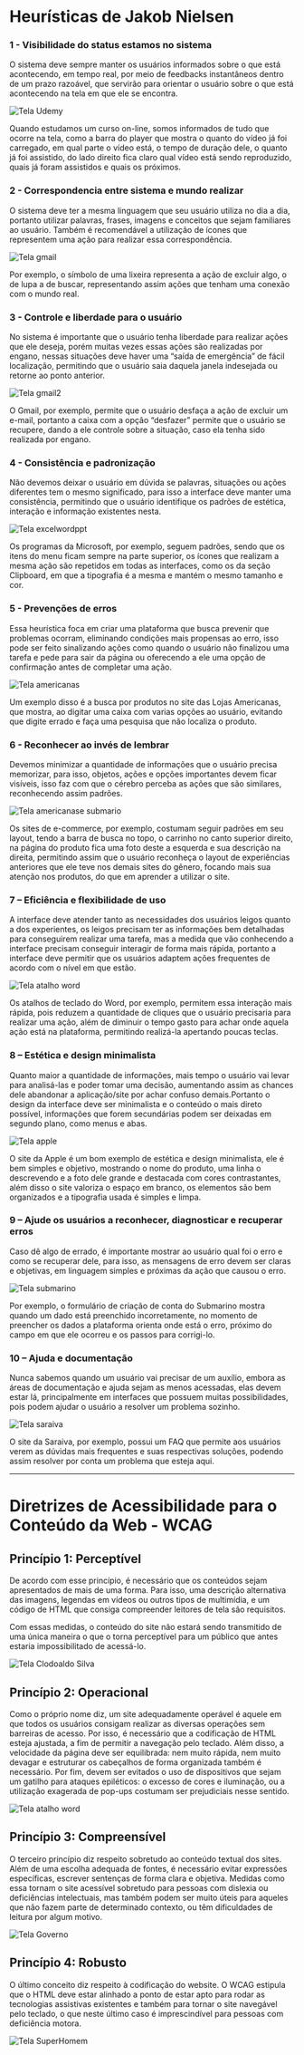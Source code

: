 # Heurísticas de Jakob Nielsen


### 1 - Visibilidade do status estamos no sistema

O sistema deve sempre manter os usuários informados sobre o que está acontecendo, em tempo real, por meio de feedbacks instantâneos dentro de um prazo razoável, que servirão para orientar o usuário sobre o que está acontecendo na tela em que ele se encontra.


![Tela Udemy](./img/Bom_exp1.png)

Quando estudamos um curso on-line, somos informados de tudo que ocorre na tela, como a barra do player que mostra o quanto do vídeo já foi carregado, em qual parte o vídeo está, o tempo de duração dele, o quanto já foi assistido, do lado direito fica claro qual vídeo está sendo reproduzido, quais já foram assistidos e quais os próximos.


### 2 - Correspondencia entre sistema e mundo realizar

O sistema deve ter a mesma linguagem que seu usuário utiliza no dia a dia, portanto utilizar palavras, frases, imagens e conceitos que sejam familiares ao usuário. Também é recomendável a utilização de ícones que representem uma ação para realizar essa correspondência.

![Tela gmail](./img/Bom_exp2.png) 

Por exemplo, o símbolo de uma lixeira representa a ação de excluir algo, o de lupa a de buscar, representando assim ações que tenham uma conexão com o mundo real.


### 3 - Controle e liberdade para o usuário

No sistema é importante que o usuário tenha liberdade para realizar ações que ele deseja, porém muitas vezes essas ações são realizadas por engano, nessas situações deve haver uma “saída de emergência” de fácil localização, permitindo que o usuário saia daquela janela indesejada ou retorne ao ponto anterior.

![Tela gmail2](./img/Bom_exp3.png)

O Gmail, por exemplo, permite que o usuário desfaça a ação de excluir um e-mail, portanto a caixa com a opção “desfazer” permite que o usuário se recupere, dando a ele controle sobre a situação, caso ela tenha sido realizada por engano.


### 4 - Consistência e padronização

Não devemos deixar o usuário em dúvida se palavras, situações ou ações diferentes tem o mesmo significado, para isso a interface deve manter uma consistência, permitindo que o usuário identifique os padrões de estética, interação e informação existentes nesta.

![Tela excelwordppt](./img/Bom_exp4.png)

Os programas da Microsoft, por exemplo, seguem padrões, sendo que os itens do menu ficam sempre na parte superior, os ícones que realizam a mesma ação são repetidos em todas as interfaces, como os da seção Clipboard, em que a tipografia é a mesma e mantém o mesmo tamanho e cor.

### 5 - Prevenções de erros

Essa heurística foca em criar uma plataforma que busca prevenir que problemas ocorram, eliminando condições mais propensas ao erro, isso pode ser feito sinalizando ações como quando o usuário não finalizou uma tarefa e pede para sair da página ou oferecendo a ele uma opção de confirmação antes de completar uma ação.

![Tela americanas](./img/Bom_exp5.png)

Um exemplo disso é a busca por produtos no site das Lojas Americanas, que mostra, ao digitar uma caixa com varias opções ao usuário, evitando que digite errado e faça uma pesquisa que não localiza o produto.

### 6 - Reconhecer ao invés de lembrar

Devemos minimizar a quantidade de informações que o usuário precisa memorizar, para isso, objetos, ações e opções importantes devem ficar visíveis, isso faz com que o cérebro perceba as ações que são similares, reconhecendo assim padrões.

![Tela americanase submario](./img/Bom_exp6.png)

Os sites de e-commerce, por exemplo, costumam seguir padrões em seu layout, tendo a barra de busca no topo, o carrinho no canto superior direito, na página do produto fica uma foto deste a esquerda e sua descrição na direita, permitindo assim que o usuário reconheça o layout de experiências anteriores que ele teve nos demais sites do gênero, focando mais sua atenção nos produtos, do que em aprender a utilizar o site.

### 7 – Eficiência e flexibilidade de uso

A interface deve atender tanto as necessidades dos usuários leigos quanto a dos experientes, os leigos precisam ter as informações bem detalhadas para conseguirem realizar uma tarefa, mas a medida que vão conhecendo a interface precisam conseguir interagir de forma mais rápida, portanto a interface deve permitir que os usuários adaptem ações frequentes de acordo com o nível em que estão.

![Tela atalho word](./img/Bom_exp7.png)

Os atalhos de teclado do Word, por exemplo, permitem essa interação mais rápida, pois reduzem a quantidade de cliques que o usuário precisaria para realizar uma ação, além de diminuir o tempo gasto para achar onde aquela ação está na plataforma, permitindo realizá-la apertando poucas teclas.

### 8 – Estética e design minimalista

Quanto maior a quantidade de informações, mais tempo o usuário vai levar para analisá-las e poder tomar uma decisão, aumentando assim as chances dele abandonar a aplicação/site por achar confuso demais.Portanto o design da interface deve ser minimalista e o conteúdo o mais direto possível, informações que forem secundárias podem ser deixadas em segundo plano, como menus e abas.

![Tela apple](./img/Bom_exp8.png)

O site da Apple é um bom exemplo de estética e design minimalista, ele é bem simples e objetivo, mostrando o nome do produto, uma linha o descrevendo e a foto dele grande e destacada com cores contrastantes, além disso o site valoriza o espaço em branco, os elementos são bem organizados e a tipografia usada é simples e limpa.

### 9 – Ajude os usuários a reconhecer, diagnosticar e recuperar erros

Caso dê algo de errado, é importante mostrar ao usuário qual foi o erro e como se recuperar dele, para isso, as mensagens de erro devem ser claras e objetivas, em linguagem simples e próximas da ação que causou o erro.

![Tela submarino](./img/Bom_exp9.png)

Por exemplo, o formulário de criação de conta do Submarino mostra quando um dado está preenchido incorretamente, no momento de preencher os dados a plataforma orienta onde está o erro, próximo do campo em que ele ocorreu e os passos para corrigi-lo.

### 10 – Ajuda e documentação

Nunca sabemos quando um usuário vai precisar de um auxílio, embora as áreas de documentação e ajuda sejam as menos acessadas, elas devem estar lá, principalmente em interfaces que possuem muitas possibilidades, pois podem ajudar o usuário a resolver um problema sozinho.  

![Tela saraiva](./img/Bom_exp10.png)

O site da Saraiva, por exemplo, possui um FAQ que permite aos usuários verem as dúvidas mais frequentes e suas respectivas soluções, podendo assim resolver por conta um problema que esteja aqui.  

------------------------------------------------------------------------------------------------


# Diretrizes de Acessibilidade para o Conteúdo da Web - WCAG

## Princípio 1: Perceptível

De acordo com esse princípio, é necessário que os conteúdos sejam apresentados de mais de uma forma. Para isso, uma descrição alternativa das imagens, legendas em vídeos ou outros tipos de multimídia, e um código de HTML que consiga compreender leitores de tela são requisitos.

Com essas medidas, o conteúdo do site não estará sendo transmitido de uma única maneira o que o torna perceptível para um público que antes estaria impossibilitado de acessá-lo.

![Tela Clodoaldo Silva](./img/wcag_1.png)

## Princípio 2: Operacional 

Como o próprio nome diz, um site adequadamente operável é aquele em que todos os usuários consigam realizar as diversas operações sem barreiras de acesso. Por isso, é necessário que a codificação de HTML esteja ajustada, a fim de permitir a navegação pelo teclado. Além disso, a velocidade da página deve ser equilibrada: nem muito rápida, nem muito devagar e estruturar os cabeçalhos de forma  organizada também é necessário. Por fim, devem ser evitados o uso de dispositivos que sejam um gatilho para ataques epiléticos: o excesso de cores e iluminação, ou a utilização exagerada de pop-ups costumam ser prejudiciais nesse sentido.

![Tela atalho word](./img/Bom_exp7.png)

## Princípio 3: Compreensível 

O terceiro princípio diz respeito sobretudo ao conteúdo textual dos sites. Além de uma escolha adequada de fontes, é necessário evitar expressões específicas, escrever sentenças de forma clara e objetiva. Medidas como essa tornam o site acessível sobretudo para pessoas com dislexia ou deficiências intelectuais, mas também podem ser muito úteis para aqueles que não fazem parte de determinado contexto, ou têm dificuldades de leitura por algum motivo.

![Tela Governo](./img/wcag_2.png)

## Princípio 4: Robusto

O último conceito diz respeito à codificação do website. O WCAG estipula que o HTML deve estar alinhado a ponto de estar apto para rodar as tecnologias assistivas existentes e também para tornar o site navegável pelo teclado, o que neste último caso é imprescindível para pessoas com deficiência motora.
 
 ![Tela SuperHomem](./img/wcag_3.png)
